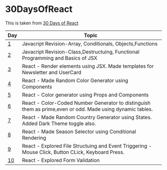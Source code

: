# 30DaysOfReact

This is taken from [30 Days of React](https://github.com/Asabeneh/30-Days-Of-React)

| Day  | Topic |
| ------------- | ------------- |
| [1](https://github.com/shlokam/30DaysOfReact/tree/main/Exercises/Day1)  | Javacript Revision-Array, Conditionals, Objects,Functions  |
| [2](https://github.com/shlokam/30DaysOfReact/tree/main/Exercises/Day1)  | Javacript Revision-Class,Destructuing, Functional Programming and Basics of JSX  |
| [3](https://github.com/shlokam/30DaysOfReact/tree/main/Exercises/Day3/day3)  | React - Render elements using JSX. Made templates for Newsletter and UserCard |
| [4](https://github.com/shlokam/30DaysOfReact/tree/main/Exercises/Day4/day4)  | React - Made Random Color Generator using Components |
| [5](https://github.com/shlokam/30DaysOfReact/tree/main/Exercises/Day5/day5)  | React - Color generator using Props and Components |
| [6](https://github.com/shlokam/30DaysOfReact/tree/main/Exercises/Day6/day6)  | React - Color-Coded Number Generator to distinguish them as prime,even or odd. Made using dynamic tables. |
| [7](https://github.com/shlokam/30DaysOfReact/tree/main/Exercises/Day7/day7)  | React - Made Random Country Generator using States. Added Dark Theme toggle also. |
| [8](https://github.com/shlokam/30DaysOfReact/tree/main/Exercises/Day8)  | React - Made Season Selector using Conditional Rendering |
| [9](https://github.com/shlokam/30DaysOfReact/tree/main/Exercises/Day9)  | React - Explored File Structuing and Event Triggering - Mouse Click, Button CLick, Keyboard Press. |
| [10](https://github.com/shlokam/30DaysOfReact/tree/main/Exercises/Day10)  | React - Explored Form Validation|

